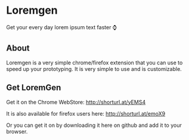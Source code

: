 # Loremgen
Get your every day lorem ipsum text faster ⌚️ 

## About
Loremgen is a very simple chrome/firefox extension that you can use to speed up your prototyping. It is very simple to use and is customizable.

## Get LoremGen
Get it on the Chrome WebStore: http://shorturl.at/yEMS4

It is also available for firefox users here: http://shorturl.at/emoX9

Or you can get it on by downloading it here on github and add it to your browser.

